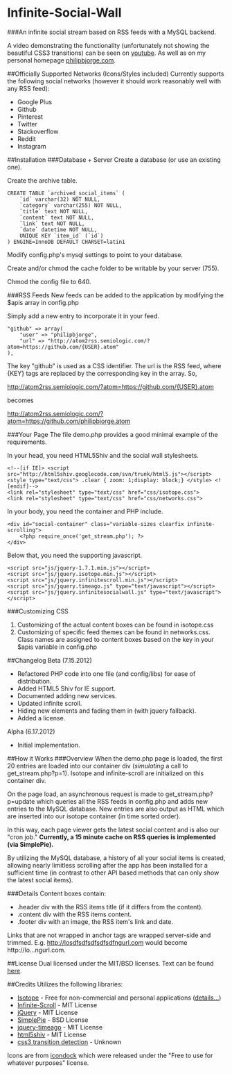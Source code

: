 Infinite-Social-Wall
====================
###An infinite social stream based on RSS feeds with a MySQL backend.

A video demonstrating the functionality (unfortunately not showing the beautiful CSS3 transitions) can be seen on [youtube][video]. As well as on my personal homepage [philipbjorge.com][mysite].

##Officially Supported Networks (Icons/Styles included)
Currently supports the following social networks (however it should work reasonably well with any RSS feed):

 * Google Plus
 * Github
 * Pinterest
 * Twitter
 * Stackoverflow
 * Reddit
 * Instagram

##Installation
###Database + Server
Create a database (or use an existing one).

Create the archive table.

    CREATE TABLE `archived_social_items` (
        `id` varchar(32) NOT NULL,
        `category` varchar(255) NOT NULL,
        `title` text NOT NULL,
        `content` text NOT NULL,
        `link` text NOT NULL,
        `date` datetime NOT NULL,
        UNIQUE KEY `item_id` (`id`)
    ) ENGINE=InnoDB DEFAULT CHARSET=latin1

Modify config.php's mysql settings to point to your database.

Create and/or chmod the cache folder to be writable by your server (755).

Chmod the config file to 640.

###RSS Feeds
New feeds can be added to the application by modifying the $apis array in config.php

Simply add a new entry to incorporate it in your feed.

    "github" => array(
        "user" => "philipbjorge",
        "url" => "http://atom2rss.semiologic.com/?atom=https://github.com/{USER}.atom"
    ),

The key "github" is used as a CSS identifier. The url is the RSS feed, where {KEY} tags are replaced by the corresponding key in the array. 
So, 

http://atom2rss.semiologic.com/?atom=https://github.com/{USER}.atom 

becomes 

http://atom2rss.semiologic.com/?atom=https://github.com/philipbjorge.atom

###Your Page
The file demo.php provides a good minimal example of the requirements.

In your head, you need HTML5Shiv and the social wall stylesheets.

    <!--[if IE]> <script src="http://html5shiv.googlecode.com/svn/trunk/html5.js"></script> <style type="text/css"> .clear { zoom: 1;display: block;} </style> <![endif]-->
    <link rel="stylesheet" type="text/css" href="css/isotope.css">
    <link rel="stylesheet" type="text/css" href="css/networks.css">

In your body, you need the container and PHP include.

    <div id="social-container" class="variable-sizes clearfix infinite-scrolling">
	    <?php require_once('get_stream.php'); ?>
    </div>

Below that, you need the supporting javascript.

    <script src="js/jquery-1.7.1.min.js"></script>
    <script src="js/jquery.isotope.min.js"></script>
    <script src="js/jquery.infinitescroll.min.js"></script>
    <script src="js/jquery.timeago.js" type="text/javascript"></script>
    <script src="js/jquery.infinitesocialwall.js" type="text/javascript"></script>

###Customizing CSS
1. Customizing of the actual content boxes can be found in isotope.css
2. Customizing of specific feed themes can be found in networks.css. Class names are assigned to content boxes based on the key in your $apis variable in config.php

##Changelog
Beta (7.15.2012)

* Refactored PHP code into one file (and config/libs) for ease of distribution.
* Added HTML5 Shiv for IE support.
* Documented adding new services.
* Updated infinite scroll.
* Hiding new elements and fading them in (with jquery fallback).
* Added a license.

Alpha (6.17.2012)

* Initial implementation.

##How it Works
###Overview
When the demo.php page is loaded, the first 20 entries are loaded into our container div (_simulating_ a call to get_stream.php?p=1). Isotope and infinite-scroll are initialized on this container div.

On the page load, an asynchronous request is made to get_stream.php?p=update which queries all the RSS feeds in config.php and adds new entries to the MySQL database. New entries are also output as HTML which are inserted into our isotope container (in time sorted order).

In this way, each page viewer gets the latest social content and is also our "cron job." **Currently, a 15 minute cache on RSS queries is implemented (via SimplePie).**

By utilizing the MySQL database, a history of all your social items is created, allowing nearly limitless scrolling after the app has been installed for a sufficient time (in contrast to other API based methods that can only show the latest social items).

###Details
Content boxes contain:

 * .header div with the RSS items title (if it differs from the content).
 * .content div with the RSS items content.
 * .footer div with an image, the RSS item's link and date.

Links that are not wrapped in anchor tags are wrapped server-side and trimmed. E.g. http://losdfsdfsdfsdfsdfngurl.com would become http://lo...ngurl.com.

##License
Dual licensed under the MIT/BSD licenses.
Text can be found [here][licenses].
	
##Credits
Utilizes the following libraries:

 * [Isotope][isotope] - Free for non-commercial and personal applications ([details...][isotope-license])
 * [Infinite-Scroll][infinite-scroll] - MIT License
 * [jQuery][jquery] - MIT License
 * [SimplePie][simplepie] - BSD License
 * [jquery-timeago][timeago] - MIT License
 * [html5shiv][shiv] - MIT License
 * [css3 transition detection][transition] - Unknown
 
Icons are from [icondock][icons] which were released under the "Free to use for whatever purposes" license.

[isotope]: https://github.com/desandro/isotope
[isotope-license]: http://isotope.metafizzy.co/docs/license.html
[infinite-scroll]: https://github.com/paulirish/infinite-scroll
[jquery]: https://github.com/jquery/jquery
[icons]: http://icondock.com/free/vector-social-media-icons
[simplepie]: https://github.com/simplepie/simplepie/
[timeago]: https://github.com/rmm5t/jquery-timeago
[video]: http://www.youtube.com/watch?v=NTuPJP86ouk
[licenses]: http://modernizr.com/license/
[mysite]: http://www.philipbjorge.com
[shiv]: http://code.google.com/p/html5shiv/
[transition]: http://heydanno.com/blog/2010/02/08/detecting-css-transitions-support-using-javascript/